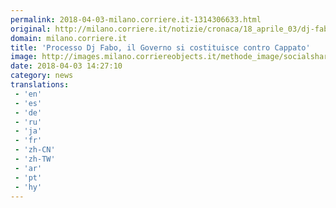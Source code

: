 ```yaml
---
permalink: 2018-04-03-milano.corriere.it-1314306633.html
original: http://milano.corriere.it/notizie/cronaca/18_aprile_03/dj-fabo-governo-si-costituisce-consulta-la-legittimita-reato-aiuto-suicidio-processo-marco-cappato-0944d3ae-3737-11e8-b6e2-a808a444e7a2.shtml
domain: milano.corriere.it
title: 'Processo Dj Fabo, il Governo si costituisce contro Cappato'
image: http://images.milano.corriereobjects.it/methode_image/socialshare/2018/04/03/d487ab34-3739-11e8-b6e2-a808a444e7a2.jpg
date: 2018-04-03 14:27:10
category: news
translations: 
 - 'en'
 - 'es'
 - 'de'
 - 'ru'
 - 'ja'
 - 'fr'
 - 'zh-CN'
 - 'zh-TW'
 - 'ar'
 - 'pt'
 - 'hy'
---
```


